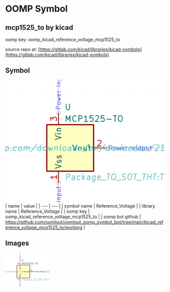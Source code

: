 # OOMP Symbol  
## mcp1525_to  by kicad  
  
oomp key: oomp_kicad_reference_voltage_mcp1525_to  
  
source repo at: [https://gitlab.com/kicad/libraries/kicad-symbols](https://gitlab.com/kicad/libraries/kicad-symbols)  
## Symbol  
  
[![working.png](working_600.png)](working.png)  
| name | value | 
| --- | --- | 
| symbol name | Reference_Voltage | 
| library name | Reference_Voltage | 
| oomp key | oomp_kicad_reference_voltage_mcp1525_to | 
| oomp bot github | https://github.com/oomlout/oomlout_oomp_symbol_bot/tree/main/kicad_reference_voltage_mcp1525_to/working | 
## Images  
  
[![working.png](working_140.png)](working.png)  
